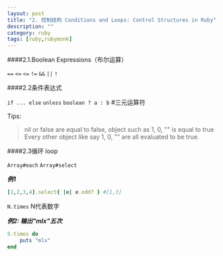 ```yaml
---
layout: post
title: "2. 控制结构 Conditions and Loops: Control Structures in Ruby"
description: ""
category: ruby
tags: [ruby,rubymonk]
---
```



####2.1.Boolean Expressions（布尔运算）

 `==` `<=` `<=` `!=` `&&` `||` `!`
 
####2.2条件表达式
 
   `if ... else`
   `unless`
   `boolean ? a : b` #三元运算符
   
Tips:
> nil or false are equal to false, object such as 1, 0, "" is equal to true
Every other object like say 1, 0, "" are all evaluated to be true.

####2.3循环 loop

`Array#each` `Array#select`

***例1***

```ruby
[1,2,3,4].select{ |e| e.odd? } #[1,3]
```

`N.times` N代表数字

***例2: 输出"mlx"五次***

```ruby
5.times do
    puts "mlx"
end
```